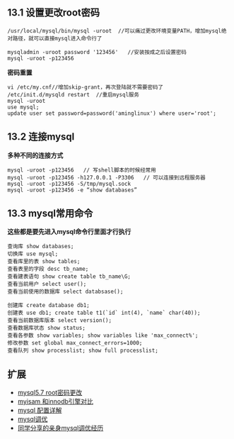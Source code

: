 ## 13.1 设置更改root密码

```
/usr/local/mysql/bin/mysql -uroot  //可以痛过更改环境变量PATH，增加mysql绝对路径，就可以直接mysql进入命令行了

mysqladmin -uroot password '123456'   //安装按成之后设置密码
mysql -uroot -p123456
```

**密码重置**

```
vi /etc/my.cnf//增加skip-grant，再次登陆就不需要密码了
/etc/init.d/mysqld restart  //重启mysql服务 
mysql -uroot
use mysql;
update user set password=password('aminglinux') where user='root';
```


## 13.2 连接mysql

**多种不同的连接方式**

```
mysql -uroot -p123456   // 写shell脚本的时候经常用
mysql -uroot -p123456 -h127.0.0.1 -P3306   // 可以连接到远程服务器
mysql -uroot -p123456 -S/tmp/mysql.sock   
mysql -uroot -p123456 -e “show databases”
```

## 13.3 mysql常用命令

**这些都是要先进入mysql命令行里面才行执行**

```
查询库 show databases;
切换库 use mysql;
查看库里的表 show tables;
查看表里的字段 desc tb_name;
查看建表语句 show create table tb_name\G;
查看当前用户 select user();
查看当前使用的数据库 select databsase();

创建库 create database db1;
创建表 use db1; create table t1(`id` int(4), `name` char(40));
查看当前数据库版本 select version();
查看数据库状态 show status;
查看各参数 show variables; show variables like 'max_connect%';
修改参数 set global max_connect_errors=1000;
查看队列 show processlist; show full processlist;
```

## 扩展 

* [mysql5.7 root密码更改](http://www.apelearn.com/bbs/thread-7289-1-1.html)   
* [myisam 和innodb引擎对比](http://www.pureweber.com/article/myisam-vs-innodb/)  
* [mysql 配置详解](http://blog.linuxeye.com/379.html) 
* [mysql调优](http://www.aminglinux.com/bbs/thread-5758-1-1.html) 
* [同学分享的亲身mysql调优经历](http://www.apelearn.com/bbs/thread-11281-1-1.html)  